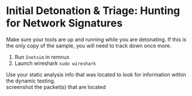 # Initial Detonation & Triage: Hunting for Network Signatures
Make sure your tools are up and running while you are detonating. If this is the only copy of the sample, you will need to track down once more.

1. Run ```Inetsim``` in remnux
2. Launch wireshark ```sudo wireshark```

Use your static analysis info that was located to look for information within the dynamic testing.  
screenshot the packet(s) that are located
